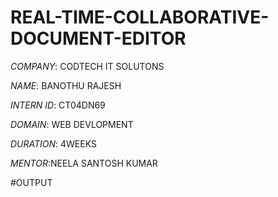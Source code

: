 # REAL-TIME-COLLABORATIVE-DOCUMENT-EDITOR
*COMPANY*: CODTECH IT SOLUTONS

*NAME*: BANOTHU RAJESH

*INTERN ID*: CT04DN69

*DOMAIN*: WEB DEVLOPMENT

*DURATION*: 4WEEKS

*MENTOR*:NEELA SANTOSH KUMAR

#OUTPUT
